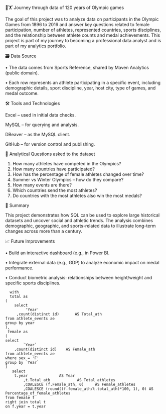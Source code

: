 🥇🏋️ Journey through data of 120 years of Olympic games

The goal of this project was to analyze data on participants in the Olympic Games from 1896 to 2016 and answer key questions related to female participation, number of athletes, represented countries, sports disciplines, and the relationship between athlete counts and medal achievements. This project is part of my journey to becoming a professional data analyst and is part of my analytics portfolio.

🗃️ Data Source

• The data comes from Sports Reference, shared by Maven Analytics (public domain).

• Each row represents an athlete participating in a specific event, including demographic details, sport discipline, year, host city, type of games, and medal outcome.

🛠️ Tools and Technologies

Excel – used in initial data checks.

MySQL – for querying and analysis.

DBeaver – as the MySQL client.

GitHub – for version control and publishing.

🧠 Analytical Questions asked to the dataset

1. How many athletes have competed in the Olympics?
2. How many countries have participated?
3. How has the percentage of female athletes changed over time?
4. Summer vs Winter Olympics – how do they compare?
5. How many events are there?
6. Which countries send the most athletes?
7. Do countries with the most athletes also win the most medals?

📌 Summary

This project demonstrates how SQL can be used to explore large historical datasets and uncover social and athletic trends. The analysis combines demographic, geographic, and sports-related data to illustrate long-term changes across more than a century.

📈 Future Improvements

• Build an interactive dashboard (e.g., in Power BI.

• Integrate external data (e.g., GDP) to analyze economic impact on medal performance.

• Conduct biometric analysis: relationships between height/weight and specific sports disciplines.


      with 
      total as
	(
     	select 
             'Year'
	     ,count(distinct id)       AS Total_ath
	from athlete_events ae
	group by year
	), 
     female as 
	(
	select 
        	`Year` 
		,count(distinct id)    AS Female_ath
	from athlete_events ae 
	where sex = 'F'
	group by `Year`
	) 
       select 
		t.year				AS Year	
	        ,t.Total_ath 			AS Total_athletes
	        ,COALESCE (f.Female_ath, 0)  	AS Female_athletes
          	,COALESCE (round((f.female_ath/t.total_ath)*100, 1), 0) AS Percentage_of_female_athletes 
	from female f 
	right join total t 
	on f.year = t.year
